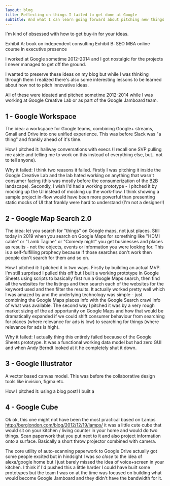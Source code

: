 ```yaml
---
layout: blog
title: Reflecting on things I failed to get done at Google
subtitle: And what I can learn going forward about pitching new things
---
```


I'm kind of obsessed with how to get buy-in for your ideas.

Exhibit A: book on independent consulting
Exhibit B: SEO MBA online course in executive presence

I worked at Google sometime 2012-2014 and I got nostalgic for the projects I never managed to get off the ground.

I wanted to preserve these ideas on my blog but while I was thinking through them I realized there's also some interesting lessons to be learned about how not to pitch innovative ideas.

All of these were ideated and pitched sometime 2012-2014 while I was working at Google Creative Lab or as part of the Google Jamboard team.

## 1 - Google Workspace

The idea: a workspace for Google teams, combining Google+ streams, Gmail and Drive into one unified experience. This was before Slack was "a thing" and frankly ahead of it's time.

How I pitched it: hallway conversations with execs (I recall one SVP pulling me aside and telling me to work on this instead of everything else, but.. not to tell anyone).

Why it failed: I think two reasons it failed. Firstly I was pitching it inside the Google Creative Lab and the lab hated working on anything that wasn't consumer facing (this was mostly before the consumerization of the B2B landscape). Secondly, I wish I'd had a working prototype - I pitched it by mocking up the UI instead of mocking up the work-flow. I think showing a sample project in-flow would have been more powerful than presenting static mocks of UI that frankly were hard to understand (I'm not a designer!)

## 2 - Google Map Search 2.0

The idea: let you search for "things" on Google maps, not just places. Still today in 2019 when you search on Google Maps for something like "HDMI cable" or "Lamb Tagine" or "Comedy night" you get businesses and places as results - not the objects, events or information you were looking for. This is a self-fulfilling prophecy because if those searches don't work then people don't search for them and so on.

How I pitched it: I pitched it in two ways. Firstly by building an actual MVP. I'm still surprised I pulled this off but I built a working prototype in Google Sheets using scripts to basically first run a Google Maps search, then find all the websites for the listings and then search each of the websites for the keyword used and then filter the results. It actually worked pretty well which I was amazed by and the underlying technology was simple - just combining the Google Maps places info with the Google Search crawl info of what was available. The second way I pitched it was by a very rough market sizing of the ad opportunity on Google Maps and how that would be dramatically expanded if we could shift consumer behaviour from searching for places (where relevance for ads is low) to searching for things (where relevance for ads is high).

Why it failed: I actually thing this entirely failed because of the Google Sheets prototype. It was a functional working data model but had zero GUI and when Andy Berndt looked at it he completely shut it down.

## 3 - Google Illustrator

A vector based canvas model. This was before the collaborative design tools like invision, figma etc.

How I pitched it: using a blog post! I built a 

## 4 - Google Cube

Ok ok, this one might not have been the most practical based on Lamps http://berglondon.com/blog/2012/12/19/lamps/ it was a little cute cube that would sit on your kitchen / living counter in your home and would do two things. Scan paperwork that you put next to it and also project information onto a surface. Basically a short throw projector combined with camera.

The core utility of auto-scanning paperwork to Google Drive actually got some people excited but in hindsight I was *so close* to the idea of alexa/google home but I just barely missed the idea of voice+screen in your kitchen. I think if I'd pushed this a little harder I could have built some prototypes but the team I was on at the time was focused on building what would become Google Jamboard and they didn't have the bandwidth for it.